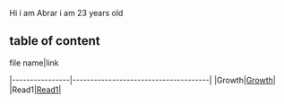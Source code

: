 Hi i am Abrar i am 23 years old

## table of content
file name|link

|----------------|--------------------------------------|
|Growth|[Growth](https://github.com/AbrarAlzubaidi/reading-notes.git/Growth)|
|Read1|[Read1](https://github.com/AbrarAlzubaidi/reading/Read1)|

